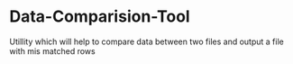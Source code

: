 # Data-Comparision-Tool
Utillity which will help to compare data between two files and output a file with mis matched rows
